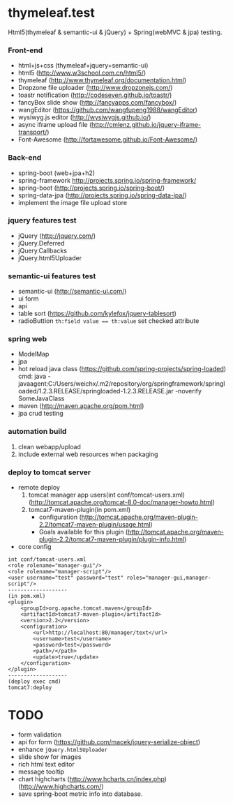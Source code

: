 # thymeleaf.test
Html5(thymeleaf & semantic-ui & jQuery) + Spring(webMVC & jpa) testing.

### Front-end
>
* html+js+css (thymeleaf+jquery+semantic-ui) 
* html5 (http://www.w3school.com.cn/html5/)
* thymeleaf (http://www.thymeleaf.org/documentation.html)
* Dropzone file uploader (http://www.dropzonejs.com/)
* toastr notification (http://codeseven.github.io/toastr/)
* fancyBox slide show (http://fancyapps.com/fancybox/)
* wangEditor (https://github.com/wangfupeng1988/wangEditor)
* wysiwyg.js editor (http://wysiwygjs.github.io/)
* async iframe upload file (http://cmlenz.github.io/jquery-iframe-transport/)
* Font-Awesome (http://fortawesome.github.io/Font-Awesome/)

### Back-end
>
* spring-boot (web+jpa+h2) 
* spring-framework http://projects.spring.io/spring-framework/
* spring-boot (http://projects.spring.io/spring-boot/)
* spring-data-jpa (http://projects.spring.io/spring-data-jpa/)
* implement the image file upload store

### jquery features test
>
* jQuery (http://jquery.com/)
* jQuery.Deferred
* jQuery.Callbacks
* jQuery.html5Uploader

### semantic-ui features test
>
* semantic-ui (http://semantic-ui.com/)
* ui form
* api
* table sort (https://github.com/kylefox/jquery-tablesort)
* radioButtion `th:field value == th:value` set checked attribute

### spring web
>
* ModelMap
* jpa
* hot reload java class (https://github.com/spring-projects/spring-loaded)
  cmd: java -javaagent:C:/Users/weichx/.m2/repository/org/springframework/springloaded/1.2.3.RELEASE/springloaded-1.2.3.RELEASE.jar -noverify SomeJavaClass
* maven (http://maven.apache.org/pom.html)
* jpa crud testing

### automation build
>
1. clean webapp/upload
2. include external web resources when packaging


### deploy to tomcat server
>
* remote deploy
	1. tomcat manager app users(int conf/tomcat-users.xml) (http://tomcat.apache.org/tomcat-8.0-doc/manager-howto.html)
	2. tomcat7-maven-plugin(in pom.xml) 
 		* configuration (http://tomcat.apache.org/maven-plugin-2.2/tomcat7-maven-plugin/usage.html)
 		* Goals available for this plugin (http://tomcat.apache.org/maven-plugin-2.2/tomcat7-maven-plugin/plugin-info.html)
* core config
```
int conf/tomcat-users.xml
<role rolename="manager-gui"/>
<role rolename="manager-script"/>
<user username="test" password="test" roles="manager-gui,manager-script"/>
-------------------
(in pom.xml)
<plugin>
	<groupId>org.apache.tomcat.maven</groupId>
	<artifactId>tomcat7-maven-plugin</artifactId>
	<version>2.2</version>
	<configuration>
		<url>http://localhost:80/manager/text</url>
		<username>test</username>
		<password>test</password>
		<path>/</path>
		<update>true</update>
	</configuration>
</plugin>
-------------------
(deploy exec cmd)
tomcat7:deploy
```

# TODO
>
* form validation
* api for form (https://github.com/macek/jquery-serialize-object)
* enhance `jQuery.html5Uploader`
* slide show for images
* rich html text editor
* message tooltip
* chart highcharts (http://www.hcharts.cn/index.php) (http://www.highcharts.com/)
* save spring-boot metric info into database.